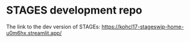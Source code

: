 # STAGES development repo

The link to the dev version of STAGEs: https://kohcl17-stageswip-home-u0m6hx.streamlit.app/
